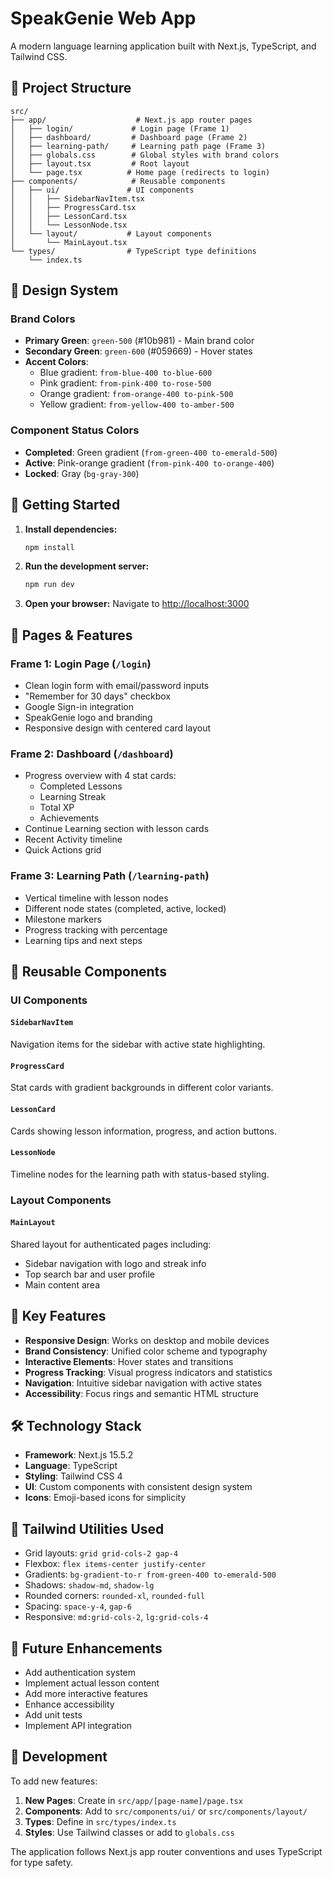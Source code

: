 # SpeakGenie Web App

A modern language learning application built with Next.js, TypeScript, and Tailwind CSS.

## 📁 Project Structure

```
src/
├── app/                    # Next.js app router pages
│   ├── login/             # Login page (Frame 1)
│   ├── dashboard/         # Dashboard page (Frame 2)
│   ├── learning-path/     # Learning path page (Frame 3)
│   ├── globals.css        # Global styles with brand colors
│   ├── layout.tsx         # Root layout
│   └── page.tsx          # Home page (redirects to login)
├── components/            # Reusable components
│   ├── ui/               # UI components
│   │   ├── SidebarNavItem.tsx
│   │   ├── ProgressCard.tsx
│   │   ├── LessonCard.tsx
│   │   └── LessonNode.tsx
│   └── layout/           # Layout components
│       └── MainLayout.tsx
└── types/                # TypeScript type definitions
    └── index.ts
```

## 🎨 Design System

### Brand Colors
- **Primary Green**: `green-500` (#10b981) - Main brand color
- **Secondary Green**: `green-600` (#059669) - Hover states
- **Accent Colors**: 
  - Blue gradient: `from-blue-400 to-blue-600`
  - Pink gradient: `from-pink-400 to-rose-500`
  - Orange gradient: `from-orange-400 to-pink-500`
  - Yellow gradient: `from-yellow-400 to-amber-500`

### Component Status Colors
- **Completed**: Green gradient (`from-green-400 to-emerald-500`)
- **Active**: Pink-orange gradient (`from-pink-400 to-orange-400`)
- **Locked**: Gray (`bg-gray-300`)

## 🚀 Getting Started

1. **Install dependencies:**
   ```bash
   npm install
   ```

2. **Run the development server:**
   ```bash
   npm run dev
   ```

3. **Open your browser:**
   Navigate to [http://localhost:3000](http://localhost:3000)

## 📱 Pages & Features

### Frame 1: Login Page (`/login`)
- Clean login form with email/password inputs
- "Remember for 30 days" checkbox
- Google Sign-in integration
- SpeakGenie logo and branding
- Responsive design with centered card layout

### Frame 2: Dashboard (`/dashboard`)
- Progress overview with 4 stat cards:
  - Completed Lessons
  - Learning Streak
  - Total XP
  - Achievements
- Continue Learning section with lesson cards
- Recent Activity timeline
- Quick Actions grid

### Frame 3: Learning Path (`/learning-path`)
- Vertical timeline with lesson nodes
- Different node states (completed, active, locked)
- Milestone markers
- Progress tracking with percentage
- Learning tips and next steps

## 🧩 Reusable Components

### UI Components

#### `SidebarNavItem`
Navigation items for the sidebar with active state highlighting.

#### `ProgressCard`
Stat cards with gradient backgrounds in different color variants.

#### `LessonCard`
Cards showing lesson information, progress, and action buttons.

#### `LessonNode`
Timeline nodes for the learning path with status-based styling.

### Layout Components

#### `MainLayout`
Shared layout for authenticated pages including:
- Sidebar navigation with logo and streak info
- Top search bar and user profile
- Main content area

## 🎯 Key Features

- **Responsive Design**: Works on desktop and mobile devices
- **Brand Consistency**: Unified color scheme and typography
- **Interactive Elements**: Hover states and transitions
- **Progress Tracking**: Visual progress indicators and statistics
- **Navigation**: Intuitive sidebar navigation with active states
- **Accessibility**: Focus rings and semantic HTML structure

## 🛠 Technology Stack

- **Framework**: Next.js 15.5.2
- **Language**: TypeScript
- **Styling**: Tailwind CSS 4
- **UI**: Custom components with consistent design system
- **Icons**: Emoji-based icons for simplicity

## 🎨 Tailwind Utilities Used

- Grid layouts: `grid grid-cols-2 gap-4`
- Flexbox: `flex items-center justify-center`
- Gradients: `bg-gradient-to-r from-green-400 to-emerald-500`
- Shadows: `shadow-md`, `shadow-lg`
- Rounded corners: `rounded-xl`, `rounded-full`
- Spacing: `space-y-4`, `gap-6`
- Responsive: `md:grid-cols-2`, `lg:grid-cols-4`

## 📝 Future Enhancements

- Add authentication system
- Implement actual lesson content
- Add more interactive features
- Enhance accessibility
- Add unit tests
- Implement API integration

## 🔧 Development

To add new features:

1. **New Pages**: Create in `src/app/[page-name]/page.tsx`
2. **Components**: Add to `src/components/ui/` or `src/components/layout/`
3. **Types**: Define in `src/types/index.ts`
4. **Styles**: Use Tailwind classes or add to `globals.css`

The application follows Next.js app router conventions and uses TypeScript for type safety.